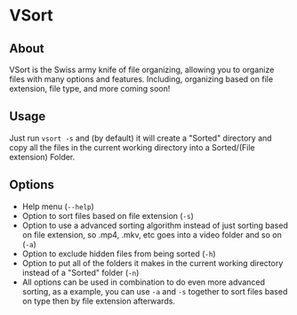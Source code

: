 # VSort

## About
VSort is the Swiss army knife of file organizing, allowing you to organize files with many options and features.
Including, organizing based on file extension, file type, and more coming soon!

## Usage
Just run `vsort -s` and (by default) it will create a "Sorted" directory and copy all the files in the current working directory into a Sorted/(File extension) Folder.

## Options
- Help menu (`--help`)
- Option to sort files based on file extension (`-s`)
- Option to use a advanced sorting algorithm instead of just sorting based on file extension, so .mp4, .mkv, etc goes into a video folder and so on (`-a`)
- Option to exclude hidden files from being sorted (`-h`)
- Option to put all of the folders it makes in the current working directory instead of a "Sorted" folder (`-n`)
- All options can be used in combination to do even more advanced sorting, as a example, you can use `-a` and `-s` together to sort files based on type then by file extension afterwards.
